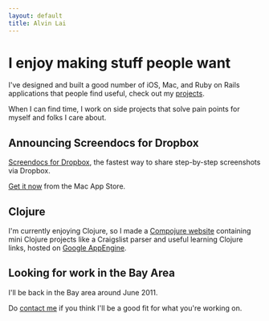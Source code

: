 ```yaml
---
layout: default
title: Alvin Lai
---
```


# I enjoy making stuff people want

I've designed and built a good number of iOS, Mac, and Ruby on Rails applications that people find useful, check out my [projects](/projects). 

When I can find time, I work on side projects that solve pain points for myself and folks I care about.

## Announcing Screendocs for Dropbox

[Screendocs for Dropbox](http://screendocs.com/dropbox), the fastest way to share step-by-step screenshots via Dropbox. 

[Get it now](http://itunes.apple.com/us/app/screendocsfordropbox/id434322944?mt=12&ls=1) from the Mac App Store.

## Clojure

I'm currently enjoying Clojure, so I made a [Compojure website](http://fabagax.appspot.com) containing mini Clojure projects like a Craigslist parser and useful learning Clojure links, hosted on [Google AppEngine](http://appengine.google.com).

## Looking for work in the Bay Area

I'll be back in the Bay area around June 2011.

Do [contact me](/contact) if you think I'll be a good fit for what you're working on.